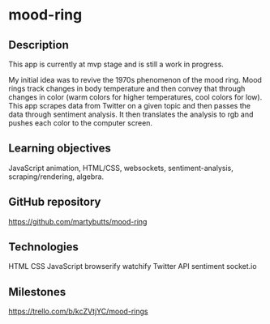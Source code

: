 # mood-ring

## Description
This app is currently at mvp stage and is still a work in progress.

My initial idea was to revive the 1970s phenomenon of the mood ring. Mood rings track changes in body temperature and then convey that through changes in color (warm colors for higher temperatures, cool colors for low). This app scrapes data from Twitter on a given topic and then passes the data through sentiment analysis. It then translates the analysis to rgb and pushes each color to the computer screen.

## Learning objectives
JavaScript animation, HTML/CSS, websockets, sentiment-analysis, scraping/rendering, algebra.

## GitHub repository
https://github.com/martybutts/mood-ring

## Technologies
HTML
CSS
JavaScript
browserify
watchify
Twitter API
sentiment
socket.io

## Milestones
https://trello.com/b/kcZVtjYC/mood-rings

